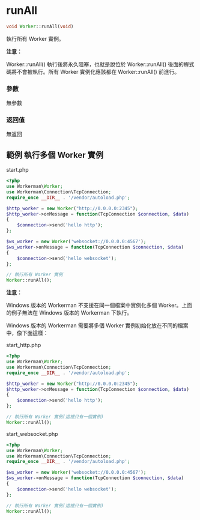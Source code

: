 # runAll
```php
void Worker::runAll(void)
```
執行所有 Worker 實例。

**注意：**

Worker::runAll() 執行後將永久阻塞，也就是說位於 Worker::runAll() 後面的程式碼將不會被執行。所有 Worker 實例化應該都在 Worker::runAll() 前進行。

### 參數
無參數

### 返回值
無返回

## 範例 執行多個 Worker 實例

start.php

```php
<?php
use Workerman\Worker;
use Workerman\Connection\TcpConnection;
require_once __DIR__ . '/vendor/autoload.php';

$http_worker = new Worker("http://0.0.0.0:2345");
$http_worker->onMessage = function(TcpConnection $connection, $data)
{
    $connection->send('hello http');
};

$ws_worker = new Worker('websocket://0.0.0.0:4567');
$ws_worker->onMessage = function(TcpConnection $connection, $data)
{
    $connection->send('hello websocket');
};

// 執行所有 Worker 實例
Worker::runAll();
```

**注意：**

Windows 版本的 Workerman 不支援在同一個檔案中實例化多個 Worker。上面的例子無法在 Windows 版本的 Workerman 下執行。

Windows 版本的 Workerman 需要將多個 Worker 實例初始化放在不同的檔案中，像下面這樣：

start_http.php

```php
<?php
use Workerman\Worker;
use Workerman\Connection\TcpConnection;
require_once __DIR__ . '/vendor/autoload.php';

$http_worker = new Worker("http://0.0.0.0:2345");
$http_worker->onMessage = function(TcpConnection $connection, $data)
{
    $connection->send('hello http');
};

// 執行所有 Worker 實例(這裡只有一個實例)
Worker::runAll();
```

start_websocket.php

```php
<?php
use Workerman\Worker;
use Workerman\Connection\TcpConnection;
require_once __DIR__ . '/vendor/autoload.php';

$ws_worker = new Worker('websocket://0.0.0.0:4567');
$ws_worker->onMessage = function(TcpConnection $connection, $data)
{
    $connection->send('hello websocket');
};

// 執行所有 Worker 實例(這裡只有一個實例)
Worker::runAll();
```

